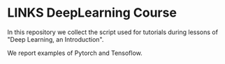 # LINKS DeepLearning Course

In this repository we collect the script used for tutorials during lessons of "Deep Learning, an Introduction". 

We report examples of Pytorch and Tensoflow.
